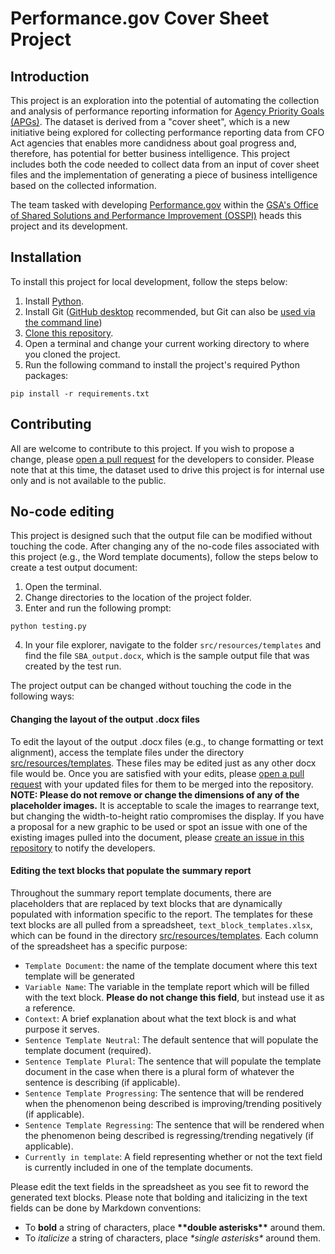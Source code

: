 # Performance.gov Cover Sheet Project

## Introduction 

This project is an exploration into the potential of automating the collection and analysis of performance reporting information for [Agency Priority Goals (APGs)](https://trumpadministration.archives.performance.gov/about/APG_about.html#:~:text=Agency%20Priority%20Goals%20(APGs)%20are,drive%20significant%20progress%20and%20change.). The dataset is derived from a "cover sheet", which is a new initiative being explored for collecting performance reporting data from CFO Act agencies that enables more candidness about goal progress and, therefore, has potential for better business intelligence. This project includes both the code needed to collect data from an input of cover sheet files and the implementation of generating a piece of business intelligence based on the collected information. 

The team tasked with developing [Performance.gov](https://www.performance.gov/) within the [GSA's Office of Shared Solutions and Performance Improvement (OSSPI)](https://www.gsa.gov/governmentwide-initiatives/shared-solutions-and-performance-improvement) heads this project and its development.

## Installation

To install this project for local development, follow the steps below:

1. Install [Python](https://www.python.org/downloads/).
2. Install Git ([GitHub desktop](https://desktop.github.com/) recommended, but Git can also be [used via the command line](https://docs.github.com/en/get-started/quickstart/set-up-git))
3. [Clone this repository](https://docs.github.com/en/github/creating-cloning-and-archiving-repositories/cloning-a-repository-from-github/cloning-a-repository#cloning-a-repository).
4. Open a terminal and change your current working directory to where you cloned the project.
5. Run the following command to install the project's required Python packages:
```
pip install -r requirements.txt
```

## Contributing 

All are welcome to contribute to this project. If you wish to propose a change, please [open a pull request](https://docs.github.com/en/github/collaborating-with-pull-requests/proposing-changes-to-your-work-with-pull-requests/creating-a-pull-request) for the developers to consider. Please note that at this time, the dataset used to drive this project is for internal use only and is not available to the public.

## No-code editing

This project is designed such that the output file can be modified without touching the code. After changing any of the no-code files associated with this project (e.g., the Word template documents), follow the steps below to create a test output document:

1. Open the terminal.
2. Change directories to the location of the project folder.
3. Enter and run the following prompt:
```
python testing.py
```
4. In your file explorer, navigate to the folder `src/resources/templates` and find the file `SBA_output.docx`, which is the sample output file that was created by the test run.

The project output can be changed without touching the code in the following ways:

#### Changing the layout of the output .docx files

To edit the layout of the output .docx files (e.g., to change formatting or text alignment), access the template files under the directory [src/resources/templates](https://github.com/jasondamico/pgov-cover-sheet-reader/tree/jasondamico/update-readme/src/resources/templates). These files may be edited just as any other docx file would be. Once you are satisfied with your edits, please [open a pull request](https://docs.github.com/en/github/collaborating-with-pull-requests/proposing-changes-to-your-work-with-pull-requests/creating-a-pull-request) with your updated files for them to be merged into the repository. **NOTE: Please do not remove or change the dimensions of any of the placeholder images.** It is acceptable to scale the images to rearrange text, but changing the width-to-height ratio compromises the display. If you have a proposal for a new graphic to be used or spot an issue with one of the existing images pulled into the document, please [create an issue in this repository](https://docs.github.com/en/issues/tracking-your-work-with-issues/creating-an-issue) to notify the developers.

#### Editing the text blocks that populate the summary report

Throughout the summary report template documents, there are placeholders that are replaced by text blocks that are dynamically populated with information specific to the report. The templates for these text blocks are all pulled from a spreadsheet, `text_block_templates.xlsx`, which can be found in the directory [src/resources/templates](https://github.com/jasondamico/pgov-cover-sheet-reader/tree/jasondamico/update-readme/src/resources/templates). Each column of the spreadsheet has a specific purpose:

- `Template Document`: the name of the template document where this text template will be generated
- `Variable Name`: The variable in the template report which will be filled with the text block. **Please do not change this field**, but instead use it as a reference.
- `Context`: A brief explanation about what the text block is and what purpose it serves.
- `Sentence Template Neutral`: The default sentence that will populate the template document (required).
- `Sentence Template Plural`: The sentence that will populate the template document in the case when there is a plural form of whatever the sentence is describing (if applicable). 
- `Sentence Template Progressing`: The sentence that will be rendered when the phenomenon being described is improving/trending positively (if applicable). 	
- `Sentence Template Regressing`: The sentence that will be rendered when the phenomenon being described is regressing/trending negatively (if applicable). 	
- `Currently in template`: A field representing whether or not the text field is currently included in one of the template documents.

Please edit the text fields in the spreadsheet as you see fit to reword the generated text blocks. Please note that bolding and italicizing in the text fields can be done by Markdown conventions:

- To **bold** a string of characters, place **\*\*double asterisks\*\*** around them.
- To *italicize* a string of characters, place *\*single asterisks\** around them.
